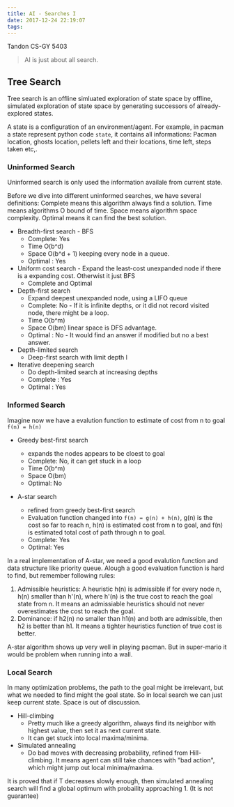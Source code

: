 ```yaml
---
title: AI - Searches I
date: 2017-12-24 22:19:07
tags:
---
```


Tandon CS-GY 5403
> AI is just about all search.

## Tree Search
Tree search is an offline simluated exploration of state space by offline, simulated exploration of state space by generating successors of already-explored states.

A state is a configuration of an environment/agent. For example, in pacman a state represent python code `state`, it contains all informations: Pacman location, ghosts location, pellets left and their locations, time left, steps taken etc,.


### Uninformed Search
Uninformed search is only used the information availale from current state.

Before we dive into different uninformed searches, we have several definitions:
Complete means this algorithm always find a solution.
Time means algorithms O bound of time.
Space means algorithm space complexity.
Optimal means it can find the best solution.

* Breadth-first search - BFS
	* Complete: Yes
	* Time O(b^d)
	* Space O(b^d + 1) keeping every node in a queue.
	* Optimal : Yes
* Uniform cost search - Expand the least-cost unexpanded node if there is a expanding cost. Otherwist it just BFS
	* Complete and Optimal
* Depth-first search
	* Expand deepest unexpanded node, using a LIFO queue
	* Complete: No - If it is infinite depths, or it did not record visited node, there might be a loop.
	* Time O(b^m)
	* Space O(bm) linear space is DFS advantage.
	* Optimal : No - It would find an answer if modified but no a best answer.
* Depth-limited search
	* Deep-first search with limit depth l
* Iterative deepening search
	* Do depth-limited search at increasing depths
	* Complete : Yes
	* Optimal : Yes

### Informed Search
Imagine now we have a evalution function to estimate of cost from n to goal `f(n) = h(n)`

* Greedy best-first search
	* expands the nodes appears to be cloest to goal
	* Complete: No, it can get stuck in a loop
	* Time O(b^m)
	* Space O(bm)
	* Optimal: No

* A-star search
	* refined from greedy best-first search
	* Evaluation function changed into `f(n) = g(n) + h(n)`, g(n) is the cost so far to reach n, h(n) is estimated cost from n to goal, and f(n) is estimated total cost of path through n to goal.
	* Complete: Yes
	* Optimal: Yes

In a real implementation of A-star, we need a good evalution function and data structure like priority queue. Alough a good evaluation function is hard to find, but remember following rules:

1. Admissible heuristics: A heuristic h(n) is admissible if for every node n, h(n) smaller than h'(n), where h'(n) is the true cost to reach the goal state from n. It means an admissiable heuristics should not never overestimates the cost to reach the goal.
2. Dominance: if h2(n) no smaller than h1(n) and both are admissible, then h2 is better than h1. It means a tighter heuristics function of true cost is better.

A-star algorithm shows up very well in playing pacman. But in super-mario it would be problem when running into a wall.

### Local Search
In many optimization problems, the path to the goal might be irrelevant, but what we needed to find might the goal state. So in local search we can just keep current state. Space is out of discussion.

* Hill-climbing
	* Pretty much like a greedy algorithm, always find its neighbor with highest value, then set it as next current state.
	* It can get stuck into local maxima/minima.
* Simulated annealing
	* Do bad moves with decreasing probability, refined from Hill-climbing. It means agent can still take chances with "bad action", which might jump out local minima/maxima.

It is proved that if T decreases slowly enough, then simulated annealing search will find a global optimum with probaility approaching 1. (It is not guarantee)

